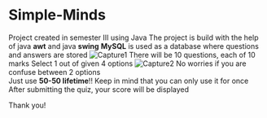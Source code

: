 # Simple-Minds
Project created in semester III using Java 
The project is build with the help of java **awt** and java **swing** 
**MySQL** is used as a database where questions and answers are stored 
![Capture1](https://github.com/TejasPatne/Simple-Minds/assets/107361404/fa8ad9d3-c7bc-4234-86eb-188e61e547ff) 
There will be 10 questions, each of 10 marks 
Select 1 out of given 4 options 
![Capture2](https://github.com/TejasPatne/Simple-Minds/assets/107361404/f8415523-3d3a-43f3-a03d-d6454e0147d1) 
No worries if you are confuse between 2 options  
Just use  **50-50 lifetime**!! 
Keep in mind that you can only use it for once 
After submitting the quiz, your score will be displayed 

Thank you!
